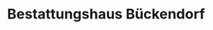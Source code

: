 ---
title: "Bestattungshaus Bückendorf"
url: /kaarst/bestattungshaus-bueckendorf/
shop: Bestattungen
---